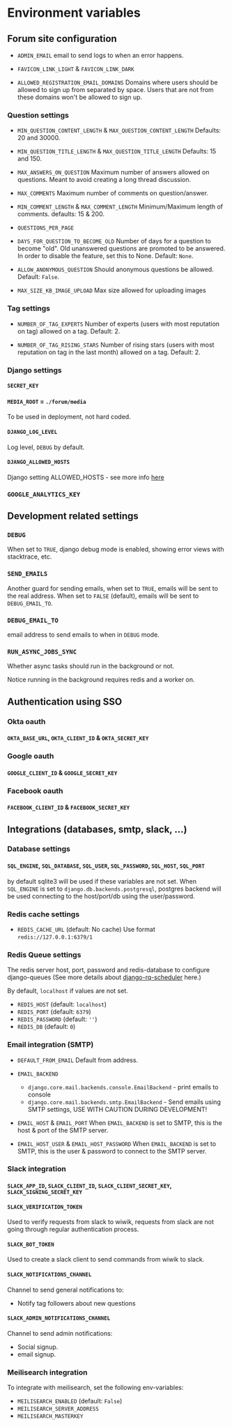 # Environment variables

## Forum site configuration

- `ADMIN_EMAIL`
  email to send logs to when an error happens.

- `FAVICON_LINK_LIGHT` & `FAVICON_LINK_DARK`

- `ALLOWED_REGISTRATION_EMAIL_DOMAINS`
  Domains where users should be allowed to sign up from separated by space.
  Users that are not from these domains won't be allowed to sign up.

### Question settings

- `MIN_QUESTION_CONTENT_LENGTH` & `MAX_QUESTION_CONTENT_LENGTH`
  Defaults: 20 and 30000.

- `MIN_QUESTION_TITLE_LENGTH` & `MAX_QUESTION_TITLE_LENGTH`
  Defaults: 15 and 150.

- `MAX_ANSWERS_ON_QUESTION`
  Maximum number of answers allowed on questions.
  Meant to avoid creating a long thread discussion.

- `MAX_COMMENTS`
  Maximum number of comments on question/answer.

- `MIN_COMMENT_LENGTH` & `MAX_COMMENT_LENGTH`
  Minimum/Maximum length of comments.
  defaults: 15 & 200.

- `QUESTIONS_PER_PAGE`

- `DAYS_FOR_QUESTION_TO_BECOME_OLD`
  Number of days for a question to become "old".
  Old unanswered questions are promoted to be answered.
  In order to disable the feature, set this to None.
  Default: `None`.
- `ALLOW_ANONYMOUS_QUESTION`
  Should anonymous questions be allowed.
  Default: `False`.
- `MAX_SIZE_KB_IMAGE_UPLOAD`
  Max size allowed for uploading images

### Tag settings

- `NUMBER_OF_TAG_EXPERTS`
  Number of experts (users with most reputation on tag) allowed on a tag.
  Default: 2.

- `NUMBER_OF_TAG_RISING_STARS`
  Number of rising stars (users with most reputation on tag in the last month)
  allowed on a tag. Default: 2.


### Django settings

#### `SECRET_KEY`

#### `MEDIA_ROOT` = `./forum/media`

To be used in deployment, not hard coded.

#### `DJANGO_LOG_LEVEL`

Log level, `DEBUG` by default.

#### `DJANGO_ALLOWED_HOSTS`

Django setting ALLOWED_HOSTS - see more
info [here](https://docs.djangoproject.com/en/4.1/ref/settings/#allowed-hosts)

### `GOOGLE_ANALYTICS_KEY`

## Development related settings

### `DEBUG`

When set to `TRUE`, django debug mode is enabled, showing error views
with stacktrace, etc.

### `SEND_EMAILS`

Another guard for sending emails, when set to `TRUE`, emails will be sent
to the real address. When set to `FALSE` (default), emails will be
sent to `DEBUG_EMAIL_TO`.

### `DEBUG_EMAIL_TO`

email address to send emails to when in `DEBUG` mode.

### `RUN_ASYNC_JOBS_SYNC`

Whether async tasks should run in the background or not.

Notice running in the background requires redis and a worker on.

## Authentication using SSO

### Okta oauth

#### `OKTA_BASE_URL`, `OKTA_CLIENT_ID` & `OKTA_SECRET_KEY`

### Google oauth

#### `GOOGLE_CLIENT_ID` & `GOOGLE_SECRET_KEY`

### Facebook oauth

#### `FACEBOOK_CLIENT_ID` & `FACEBOOK_SECRET_KEY`

## Integrations (databases, smtp, slack, ...)

### Database settings

#### `SQL_ENGINE`, `SQL_DATABASE`, `SQL_USER`, `SQL_PASSWORD`, `SQL_HOST`, `SQL_PORT`

by default sqlite3 will be used if these variables are not set.
When `SQL_ENGINE` is set to `django.db.backends.postgresql`, postgres backend
will be used
connecting to the host/port/db using the user/password.

### Redis cache settings

- `REDIS_CACHE_URL` (default: No cache)
  Use format `redis://127.0.0.1:6379/1`

### Redis Queue settings

The redis server host, port, password and redis-database to configure
django-queues (See more details
about [django-rq-scheduler](https://django-rq-scheduler.readthedocs.io/en/latest/)
here.)

By default, `localhost` if values are not set.

- `REDIS_HOST` (default: `localhost`)
- `REDIS_PORT` (default: `6379`)
- `REDIS_PASSWORD` (default: `''`)
- `REDIS_DB` (default: `0`)

### Email integration (SMTP)

- `DEFAULT_FROM_EMAIL`
  Default from address.

- `EMAIL_BACKEND`
    - `django.core.mail.backends.console.EmailBackend` - print emails to console
    - `django.core.mail.backends.smtp.EmailBackend` - Send emails using SMTP
      settings, USE WITH CAUTION DURING DEVELOPMENT!

- `EMAIL_HOST` & `EMAIL_PORT`
  When `EMAIL_BACKEND` is set to SMTP, this is the host & port of the SMTP server.

- `EMAIL_HOST_USER` & `EMAIL_HOST_PASSWORD`
  When `EMAIL_BACKEND` is set to SMTP, this is the user & password to connect to
  the SMTP server.

### Slack integration

#### `SLACK_APP_ID`, `SLACK_CLIENT_ID`, `SLACK_CLIENT_SECRET_KEY`, `SLACK_SIGNING_SECRET_KEY`

#### `SLACK_VERIFICATION_TOKEN`

Used to verify requests from slack to wiwik, requests from slack are not
going through regular authentication process.

#### `SLACK_BOT_TOKEN`

Used to create a slack client to send commands from wiwik to slack.

#### `SLACK_NOTIFICATIONS_CHANNEL`

Channel to send general notifications to:

- Notify tag followers about new questions

#### `SLACK_ADMIN_NOTIFICATIONS_CHANNEL`

Channel to send admin notifications:

- Social signup.
- email signup.

### Meilisearch integration

To integrate with meilisearch, set the following env-variables:

- `MEILISEARCH_ENABLED` (default: `False`)
- `MEILISEARCH_SERVER_ADDRESS`
- `MEILISEARCH_MASTERKEY`
